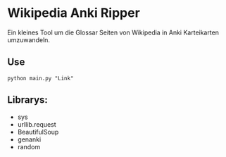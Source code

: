 # Wikipedia Anki Ripper

Ein kleines Tool um die Glossar Seiten von Wikipedia in Anki Karteikarten umzuwandeln. 

## Use
```
python main.py "Link"
```

## Librarys:
- sys
- urllib.request
- BeautifulSoup
- genanki
- random